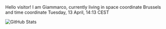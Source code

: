 Hello visitor! I am Giammarco, currently living in space coordinate Brussels and time coordinate Tuesday, 13 April, 14:13 CEST

![GitHub Stats](https://github-readme-stats.vercel.app/api?username=grcasanova)
